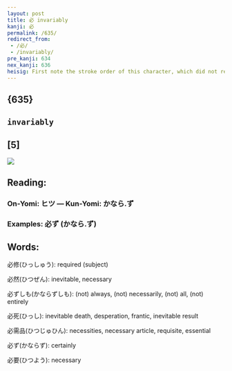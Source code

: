```yaml
---
layout: post
title: 必 invariably
kanji: 必
permalink: /635/
redirect_from:
 - /必/
 - /invariably/
pre_kanji: 634
nex_kanji: 636
heisig: First note the stroke order of this character, which did not really evolve from the <i>heart</i>, even though we take it that way. If one takes it as a pictograph "dividing" <i>the heart</i> in half, then one has one of those <b>invariably</b> true bits of human anatomy: the fact that each <i>heart</i> is divided into two halves.
---
```


## {635}

## `invariably`

## [5]

<div class="stroke"><img src="E5BF85.png" /></div>

## Reading:

### On-Yomi: ヒツ &mdash; Kun-Yomi: かなら.ず

### Examples: 必ず (かなら.ず)

## Words:

必修(ひっしゅう): required (subject)

必然(ひつぜん): inevitable, necessary

必ずしも(かならずしも): (not) always, (not) necessarily, (not) all, (not) entirely

必死(ひっし): inevitable death, desperation, frantic, inevitable result

必需品(ひつじゅひん): necessities, necessary article, requisite, essential

必ず(かならず): certainly

必要(ひつよう): necessary
